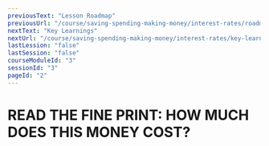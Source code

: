 ```yaml
---
previousText: "Lesson Roadmap"
previousUrl: "/course/saving-spending-making-money/interest-rates/roadmap"
nextText: "Key Learnings"
nextUrl: "/course/saving-spending-making-money/interest-rates/key-learnings"
lastLession: "false"
lastSession: "false"
courseModuleId: "3"
sessionId: "3"
pageId: "2"
---
```



# READ THE FINE PRINT: HOW MUCH DOES THIS MONEY COST?

<sparkle-video-player src="./animation/m2l3.mp4" />

<sparkle-youtube src="https://www.youtube.com/embed/lNK95khKvSk"></sparkle-youtube>
